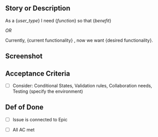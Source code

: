 ## Story or Description
As a {_user_type_} I need {_function_} so that {_benefit_}

*OR*

Currently, {current functionality} , now we want {desired functionality}.

## Screenshot 

## Acceptance Criteria
- [ ] Consider: Conditional States, Validation rules, Collaboration needs, Testing (specify the environment)

## Def of Done
- [ ] Issue is connected to Epic
- [ ] All AC met

